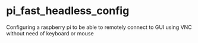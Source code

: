 # pi_fast_headless_config
Configuring a raspberry pi to be able to remotely connect to GUI using VNC without need of keyboard or mouse
